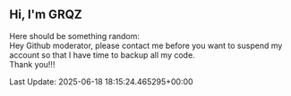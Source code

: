 ## Hi, I'm GRQZ
Here should be something random:  
Hey Github moderator, please contact me before you want to suspend my account so that I have time to backup all my code.  
Thank you!!!


Last Update: 2025-06-18 18:15:24.465295+00:00
